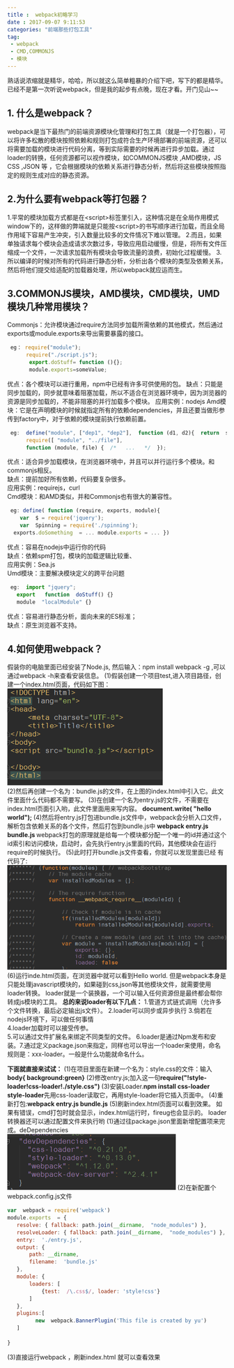 ```yaml
---
title :  webpack初略学习 
date : 2017-09-07 9:11:53
categories: "前端那些打包工具"
tag:
 - webpack   
 - CMD,COMMONJS
 - 模块
---
```

熟话说浓缩就是精华，哈哈，所以就这么简单粗暴的介绍下吧，写下的都是精华。 已经不是第一次听说webpack，但是我的起步有点晚，现在才看。开门见山~~ 

## 1. 什么是webpack？
webpack是当下最热门的前端资源模块化管理和打包工具（就是一个打包器），可以将许多松散的模块按照依赖和规则打包成符合生产环境部署的前端资源，还可以将需要加载的模块进行代码分离，等到实际需要的时候再进行异步加载。通过loader的转换，任何资源都可以视作模块，如COMMONJS模块 ,AMD模块，JS CSS ,JSON 等 ，它会根据模块的依赖关系进行静态分析，然后将这些模块按照指定的规则生成对应的静态资源。

<!--more-->
## 2.为什么要有webpack等打包器？
1.平常的模块加载方式都是在&lt;script&gt;标签里引入，这种情况是在全局作用模式window下的，这样做的弊端就是只能按&lt;script&gt;的书写顺序进行加载，而且全局作用域下容易产生冲突，引入数量比较多的文件情况下难以管理。 
2.而且，如果单独请求每个模块会造成请求次数过多，导致应用启动缓慢，但是，将所有文件压缩成一个文件，一次请求加载所有模块会导致流量的浪费，初始化过程缓慢。 
3.所以编译的时候对所有的代码进行静态分析，分析出各个模块的类型及依赖关系，然后将他们提交给适配的加载器处理，所以webpack就应运而生。 
 
## 3.COMMONJS模块，AMD模块，CMD模块，UMD模块几种常用模块？
Commonjs：允许模块通过require方法同步加载所需依赖的其他模式，然后通过exports或module.exports来导出需要暴露的接口。

```javascript
 eg： require("module");
      require("./script.js");
       export.doStuff= function (){};
       module.exports=someValue; 
 ```
优点：各个模块可以进行重用，npm中已经有许多可供使用的包。 
缺点：只能是同步加载的，同步就意味着阻塞加载，所以不适合在浏览器环境中，因为浏览器的资源是同步加载的，不能非阻塞的并行加载多个模块。 
应用实例：nodejs 
Amd模块：它是在声明模块的时候就指定所有的依赖dependencies，并且还要当做形参传到factory中，对于依赖的模块提前执行依赖前置。

```javascript
 eg:  define("module", ["dep1", "dep2"],  function (d1, d2){  return  someExportedValue; });
      require([ "module", "../file"],
      function (module, file) {  /*   ...   */  }); 
```
优点：适合异步加载模块，在浏览器环境中，并且可以并行运行多个模块。和commonjs相反。        
缺点：提前加好所有依赖，代码要复杂很多。        
应用实例：requirejs，curl   
Cmd模块：和AMD类似，并和Commonjs也有很大的兼容性。  

```javascript
 eg: define( function (require, exports, module){
    var  $ = require('jquery');
    var  Spinning = require('./spinning');
  exports.doSomething  = ... module.exports = ... }) 
 ```
优点：容易在nodejs中运行你的代码             
缺点：依赖spm打包，模块的加载逻辑比较重、             
应用实例：Sea.js   
Umd模块：主要解决模块定义的跨平台问题

```javascript
 eg:  import "jquery";
   export   function  doStuff() {}
   module  "localModule" {} 
```
优点：容易进行静态分析，面向未来的ES标准；                  
缺点：原生浏览器不支持。                  
 
##  4.如何使用webpack？
假装你的电脑里面已经安装了Node.js, 然后输入：npm install webpack -g  ,可以通过webpack -h来查看安装信息。
(1)假装创建一个项目test,进入项目路径，创建一个index.html页面，代码如下图： 
![webpack](/images/webpack-1.png)                
(2)然后再创建一个名为：bundle.js的文件，在上图的index.html中引入它。此文件里面什么代码都不需要写。 
(3)在创建一个名为entry.js的文件，不需要在index.html页面引入哟，此文件里面用来写内容。 
<b>document.write( "hello world"); </b>
(4)然后将entry.js打包进bundle.js文件中，webpack会分析入口文件，解析包含依赖关系的各个文件，然后打包到bundle.js中 
 <b>webpack entry.js bundle.js </b>
webpack打包的原理就是给每一个模块都分配一个唯一的id并通过这个id索引和访问模块，启动时，会先执行entry.js里面的代码，其他模块会在运行require的时候执行。 
(5)此时打开bundle.js文件查看，你就可以发现里面已经 有代码了: 
![webpack](/images/webpack-2.png) 
(6)运行inde.html页面，在浏览器中就可以看到Hello world. 
但是webpack本身是只能处理javascript模块的，如果碰到css,json等其他模块文件，就需要使用loader转换。 loader就是一个装换器，一个可以输入任何资源但是最终都会帮你转成js模块的工具。 
**总的来说loader有以下几点：** 
1.管道方式链式调用（允许多个文件转换，最后必定输出js文件）。
2.loader可以同步或异步执行 
3.倘若在nodejs环境下，可以做任何事情  
4.loader加载时可以接受传参。   
5.可以通过文件扩展名来绑定不同类型的文件。 
6.loader是通过Npm发布和安装。7.通过定义package.json来指定，同样也可以导出一个loader来使用，命名规则是：xxx-loader。一般是什么功能就命名什么。 

**下面就直接来试试：** 
(1)在项目里面在新建一个名为：style.css的文件：输入<b>body{ background:green}</b>
(2)修改entry.js;加入这一句<b>require("!style-loader!css-loader!./style.css")</b>
(3)安装Loader.<b>npm install css-loader style-loader</b>先用css-loader读取它，再用style-loader将它插入页面中。
(4)重新打包:<b>webpack entry.js bundle.js</b>
(5)刷新index.html页面可以看到效果。
如果有错误，cmd打包时就会显示，index.html运行时，fireug也会显示的。 
loader转换器还可以通过配置文件来执行哟 
(1)通过往package.json里面新增配置项来完成。deDependencies 
![webpack](/images/webpack-3.png) 
(2)在新配置个webpack.config.js文件

 ```javascript
var  webpack = require('webpack')
module.exports  = {
    resolve: { fallback: path.join(__dirname,  "node_modules") },
    resolveLoader: { fallback: path.join(__dirname,  "node_modules") },
    entry:  './entry.js',
    output: {
        path: __dirname,
        filename:  'bundle.js'
    },
    module: {
        loaders: [
            {test:  /\.css$/, loader: 'style!css'}
        ]
    },
    plugins:[
          new  webpack.BannerPlugin('This file is created by yu')
    ]

}  
```
(3)直接运行webpack ，刷新index.html 就可以查看效果 